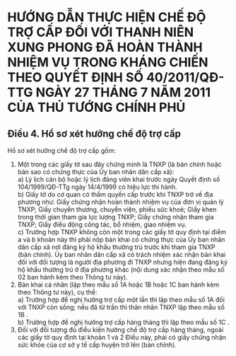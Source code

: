 # HƯỚNG DẪN THỰC HIỆN CHẾ ĐỘ TRỢ CẤP ĐỐI VỚI THANH NIÊN XUNG PHONG ĐÃ HOÀN THÀNH NHIỆM VỤ TRONG KHÁNG CHIẾN THEO QUYẾT ĐỊNH SỐ 40/2011/QĐ-TTG NGÀY 27 THÁNG 7 NĂM 2011 CỦA THỦ TƯỚNG CHÍNH PHỦ

## Điều 4. Hồ sơ xét hưởng chế độ trợ cấp  
Hồ sơ xét hưởng chế độ trợ cấp gồm:  
1. Một trong các giấy tờ sau đây chứng minh là TNXP (là bản chính hoặc bản sao có chứng thực của Ủy ban nhân dân cấp xã):  
a) Lý lịch cán bộ hoặc lý lịch đảng viên khai trước ngày Quyết định số 104/1999/QĐ-TTg ngày 14/4/1999 có hiệu lực thi hành.  
b) Giấy tờ do cơ quan có thẩm quyền cấp trước khi TNXP trở về địa phương như: Giấy chứng nhận hoàn thành nhiệm vụ của đơn vị quản lý TNXP; Giấy chuyển thương, chuyển viện, phiếu sức khoẻ; Giấy khen trong thời gian tham gia lực lượng TNXP; Giấy chứng nhận tham gia TNXP; Giấy điều động công tác, bổ nhiệm, giao nhiệm vụ.  
c) Trường hợp TNXP không còn một trong các giấy tờ quy định tại điểm a và b khoản này thì phải nộp bản khai có chứng thực của Ủy ban nhân dân cấp xã nơi đăng ký hộ khẩu thường trú trước khi tham gia TNXP (bản chính). Ủy ban nhân dân cấp xã có trách nhiệm xác nhận bản khai đối với đối tượng là người địa phương đi TNXP nhưng hiện đang đăng ký hộ khẩu thường trú ở địa phương khác (nội dung xác nhận theo mẫu số 02 ban hành kèm theo Thông tư này).  
2. Bản khai cá nhân (lập theo mẫu số 1A hoặc 1B hoặc 1C ban hành kèm theo Thông tư này), cụ thể:  
a) Trường hợp đề nghị hưởng trợ cấp một lần thì lập theo mẫu số 1A đối với TNXP còn sống; nếu đã từ trần thì thân nhân TNXP lập theo mẫu số 1B .  
b) Trường hợp đề nghị hưởng trợ cấp hàng tháng thì lập theo mẫu số 1C .  
3. Đối với đối tượng đủ điều kiện hưởng chế độ trợ cấp hàng tháng, ngoài các giấy tờ quy định tại khoản 1 và 2 Điều này, phải có giấy chứng nhận sức khỏe của cơ sở y tế cấp huyện trở lên (bản chính).